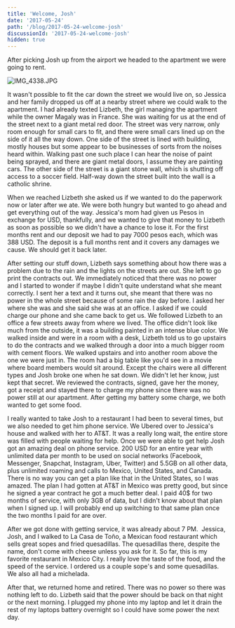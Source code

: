 ```yaml
---
title: 'Welcome, Josh'
date: '2017-05-24'
path: '/blog/2017-05-24-welcome-josh'
discussionId: '2017-05-24-welcome-josh'
hidden: true
---
```


After picking Josh up from the airport we headed to the apartment we were going to rent.

![IMG_4338.JPG](https://i.stack.imgur.com/x7KMb.jpg)

It wasn't possible to fit the car down the street we would live on, so Jessica and her family dropped us off at a nearby street where we could walk to the apartment. I had already texted Lizbeth, the girl managing the apartment while the owner Magaly was in France. She was waiting for us at the end of the street next to a giant metal red door. The street was very narrow, only room enough for small cars to fit, and there were small cars lined up on the side of it all the way down. One side of the street is lined with building, mostly houses but some appear to be businesses of sorts from the noises heard within. Walking past one such place I can hear the noise of paint being sprayed, and there are giant metal doors, I assume they are painting cars. The other side of the street is a giant stone wall, which is shutting off access to a soccer field. Half-way down the street built into the wall is a catholic shrine.

When we reached Lizbeth she asked us if we wanted to do the paperwork now or later after we ate. We were both hungry but wanted to go ahead and get everything out of the way. Jessica's mom had given us Pesos in exchange for USD, thankfully, and we wanted to give that money to Lizbeth as soon as possible so we didn't have a chance to lose it. For the first months rent and our deposit we had to pay 7000 pesos each, which was 388 USD. The deposit is a full months rent and it covers any damages we cause. We should get it back later.

After setting our stuff down, Lizbeth says something about how there was a problem due to the rain and the lights on the streets are out. She left to go print the contracts out. We immediately noticed that there was no power and I started to wonder if maybe I didn't quite understand what she meant correctly. I sent her a text and it turns out, she meant that there was no power in the whole street because of some rain the day before. I asked her where she was and she said she was at an office. I asked if we could charge our phone and she came back to get us. We followed Lizbeth to an office a few streets away from where we lived. The office didn't look like much from the outside, it was a building painted in an intense blue color. We walked inside and were in a room with a desk, Lizbeth told us to go upstairs to do the contracts and we walked through a door into a much bigger room with cement floors. We walked upstairs and into another room above the one we were just in. The room had a big table like you'd see in a movie where board members would sit around. Except the chairs were all different types and Josh broke one when he sat down. We didn't let her know, just kept that secret. We reviewed the contracts, signed, gave her the money, got a receipt and stayed there to charge my phone since there was no power still at our apartment. After getting my battery some charge, we both wanted to get some food.

I really wanted to take Josh to a restaurant I had been to several times, but we also needed to get him phone service. We Ubered over to Jessica's house and walked with her to AT&T. It was a really long wait, the entire store was filled with people waiting for help. Once we were able to get help Josh got an amazing deal on phone service. 200 USD for an entire year with unlimited data per month to be used on social networks (Facebook, Messenger, Snapchat, Instagram, Uber, Twitter) and 5.5GB on all other data, plus unlimited roaming and calls to Mexico, United States, and Canada. There is no way you can get a plan like that in the United States, so I was amazed. The plan I had gotten at AT&T in Mexico was pretty good, but since he signed a year contract he got a much better deal. I paid 40\$ for two months of service, with only 3GB of data, but I didn't know about that plan when I signed up. I will probably end up switching to that same plan once the two months I paid for are over.

After we got done with getting service, it was already about 7 PM.  Jessica, Josh, and I walked to La Casa de Toño, a Mexican food restaurant which sells great sopes and fried quesadillas. The quesadillas there, despite the name, don't come with cheese unless you ask for it. So far, this is my favorite restaurant in Mexico City. I really love the taste of the food, and the speed of the service. I ordered us a couple sope's and some quesadillas. We also all had a michelada.

After that, we returned home and retired. There was no power so there was nothing left to do. Lizbeth said that the power should be back on that night or the next morning. I plugged my phone into my laptop and let it drain the rest of my laptops battery overnight so I could have some power the next day.
